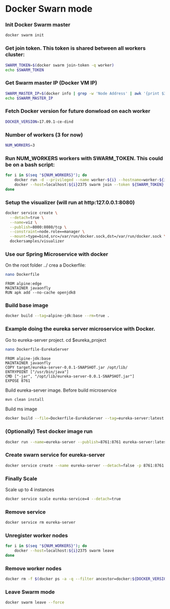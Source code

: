 # Docker Swarn mode
### Init Docker Swarm master
```sh
docker swarm init
```
### Get join token. This token is shared between all workers cluster:
```sh
SWARM_TOKEN=$(docker swarm join-token -q worker)
echo $SWARM_TOKEN
```
### Get Swarm master IP (Docker VM IP)
```sh
SWARM_MASTER_IP=$(docker info | grep -w 'Node Address' | awk '{print $3}')
echo $SWARM_MASTER_IP
```
### Fetch Docker version for future donwload on each worker
```sh
DOCKER_VERSION=17.09.1-ce-dind
```
### Number of workers (3 for now)
```sh
NUM_WORKERS=3
```
### Run NUM_WORKERS workers with SWARM_TOKEN. This could be on a bash script:
```sh
for i in $(seq "${NUM_WORKERS}"); do
	docker run -d --privileged --name worker-${i} --hostname=worker-${i} -p ${i}2375:2375 docker:${DOCKER_VERSION}
	docker --host=localhost:${i}2375 swarm join --token ${SWARM_TOKEN} ${SWARM_MASTER_IP}:2377
done
```
### Setup the visualizer (will run at http:127.0.0.1:8080)
```sh
docker service create \
  --detach=true \
  --name=viz \
  --publish=8000:8080/tcp \
  --constraint=node.role==manager \
  --mount=type=bind,src=/var/run/docker.sock,dst=/var/run/docker.sock \
  dockersamples/visualizer
```

### Use our Spring Microservice with docker
On the root folder ../ crea a Dockerfile:
```sh
nano Dockerfile
```
```
FROM alpine:edge
MAINTAINER javaonfly
RUN apk add --no-cache openjdk8
```

### Build base image
```sh
docker build --tag=alpine-jdk:base --rm=true .
```
### Example doing the eureka server microservice with Docker.
Go to eureka-server project. cd $eureka_project
```sh
nano Dockerfile-EurekaServer
```
```
FROM alpine-jdk:base
MAINTAINER javaonfly
COPY target/eureka-server-0.0.1-SNAPSHOT.jar /opt/lib/
ENTRYPOINT ["/usr/bin/java"]
CMD ["-jar", "/opt/lib/eureka-server-0.0.1-SNAPSHOT.jar"]
EXPOSE 8761
```

Build eureka-server image.
Before build microservice
```sh
mvn clean install
```
Build ms image
```sh
docker build --file=Dockerfile-EurekaServer --tag=eureka-server:latest --rm=true .
```
### (Optionally) Test docker image run
```sh
docker run --name=eureka-server --publish=8761:8761 eureka-server:latest
```

### Create swarn service for eureka-server
```sh
docker service create --name eureka-server --detach=false -p 8761:8761 eureka-server:latest
```

### Finally Scale
Scale up to 4 instances
```sh
docker service scale eureka-service=4 --detach=true
```
### Remove service
```sh
docker service rm eureka-server
```

### Unregister worker nodes
```sh
for i in $(seq "${NUM_WORKERS}"); do
	docker --host=localhost:${i}2375 swarm leave
done
```

### Remove worker nodes
```sh
docker rm -f $(docker ps -a -q --filter ancestor=docker:${DOCKER_VERSION} --format="")		
```

### Leave Swarm mode
```sh
docker swarm leave --force
```
